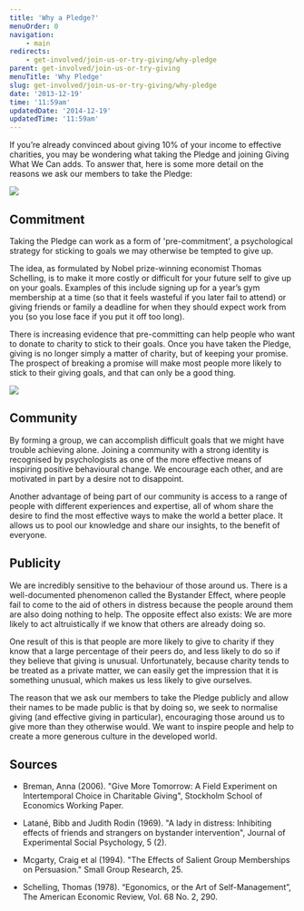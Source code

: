 ```yaml
---
title: 'Why a Pledge?'
menuOrder: 0
navigation:
    - main
redirects:
    - get-involved/join-us-or-try-giving/why-pledge
parent: get-involved/join-us-or-try-giving
menuTitle: 'Why Pledge'
slug: get-involved/join-us-or-try-giving/why-pledge
date: '2013-12-19'
time: '11:59am'
updatedDate: '2014-12-19'
updatedTime: '11:59am'
---
```

If you’re already convinced about giving 10% of your income to effective charities, you may be wondering what taking the Pledge and joining Giving What We Can adds. To answer that, here is some more detail on the reasons we ask our members to take the Pledge:

![](/images/uploads/girlpoor.jpg)

## Commitment

Taking the Pledge can work as a form of 'pre-commitment', a psychological strategy for sticking to goals we may otherwise be tempted to give up.

The idea, as formulated by Nobel prize-winning economist Thomas Schelling, is to make it more costly or difficult for your future self to give up on your goals. Examples of this include signing up for a year’s gym membership at a time (so that it feels wasteful if you later fail to attend) or giving friends or family a deadline for when they should expect work from you (so you lose face if you put it off too long).

There is increasing evidence that pre-committing can help people who want to donate to charity to stick to their goals. Once you have taken the Pledge, giving is no longer simply a matter of charity, but of keeping your promise. The prospect of breaking a promise will make most people more likely to stick to their giving goals, and that can only be a good thing.

![](/images/uploads/2013-08-07-20.57.02.jpg)

## Community

By forming a group, we can accomplish difficult goals that we might have trouble achieving alone. Joining a community with a strong identity is recognised by psychologists as one of the more effective means of inspiring positive behavioural change. We encourage each other, and are motivated in part by a desire not to disappoint.

Another advantage of being part of our community is access to a range of people with different experiences and expertise, all of whom share the desire to find the most effective ways to make the world a better place. It allows us to pool our knowledge and share our insights, to the benefit of everyone.

## Publicity

We are incredibly sensitive to the behaviour of those around us. There is a well-documented phenomenon called the Bystander Effect, where people fail to come to the aid of others in distress because the people around them are also doing nothing to help. The opposite effect also exists: We are more likely to act altruistically if we know that others are already doing so.

One result of this is that people are more likely to give to charity if they know that a large percentage of their peers do, and less likely to do so if they believe that giving is unusual. Unfortunately, because charity tends to be treated as a private matter, we can easily get the impression that it is something unusual, which makes us less likely to give ourselves.

The reason that we ask our members to take the Pledge publicly and allow their names to be made public is that by doing so, we seek to normalise giving (and effective giving in particular), encouraging those around us to give more than they otherwise would. We want to inspire people and help to create a more generous culture in the developed world.

## Sources

*   Breman, Anna (2006). "Give More Tomorrow: A Field Experiment on Intertemporal Choice in Charitable Giving", Stockholm School of Economics Working Paper.

*   Latané, Bibb and Judith Rodin (1969). "A lady in distress: Inhibiting effects of friends and strangers on bystander intervention", Journal of Experimental Social Psychology, 5 (2).
*   Mcgarty, Craig et al (1994). "The Effects of Salient Group Memberships on Persuasion." Small Group Research, 25.
*   Schelling, Thomas (1978). “Egonomics, or the Art of Self-Management”, The American Economic Review, Vol. 68 No. 2, 290.
